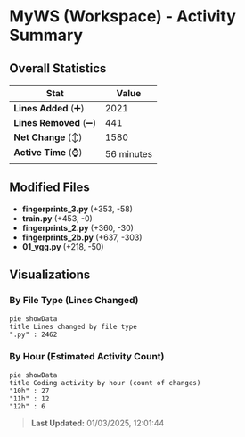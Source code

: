 # MyWS (Workspace) - Activity Summary 

## Overall Statistics

| Stat                   | Value                                                             |
| ---------------------- | ----------------------------------------------------------------- |
| **Lines Added** (➕)   | 2021                                          |
| **Lines Removed** (➖) | 441                                        |
| **Net Change** (↕)    | 1580                |
| **Active Time** (⌚)   | 56 minutes |


## Modified Files
- **fingerprints_3.py** (+353, -58)
- **train.py** (+453, -0)
- **fingerprints_2.py** (+360, -30)
- **fingerprints_2b.py** (+637, -303)
- **01_vgg.py** (+218, -50)

## Visualizations

### By File Type (Lines Changed)

```mermaid
pie showData
title Lines changed by file type
".py" : 2462
```

### By Hour (Estimated Activity Count)

```mermaid
pie showData
title Coding activity by hour (count of changes)
"10h" : 27
"11h" : 12
"12h" : 6
```


> **Last Updated:** 01/03/2025, 12:01:44